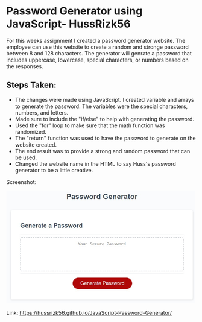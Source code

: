 # Password Generator using JavaScript- HussRizk56

For this weeks assignment I created a password generator website. The employee can use this website to create a random and stronge password between 8 and 128 characters. The generator will genrate a password that includes uppercase, lowercase, special characters, or numbers based on the responses. 


## Steps Taken:
* The changes were made using JavaScript. I created variable and arrays to generate the password. The variables were the special characters, numbers, and letters.
* Made sure to include the "if/else" to help with generating the password.
* Used the "for" loop to make sure that the math function was randomized.
* The "return" function was used to have the password to generate on the website created. 
* The end result was to provide a strong and random password that can be used. 
* Changed the website name in the HTML to say Huss's password generator to be a little creative. 



Screenshot:

<div>
   <img src="Assets/Passwordgenerator.jpg" width="500px"/> 
</div>


Link: https://hussrizk56.github.io/JavaScript-Password-Generator/

